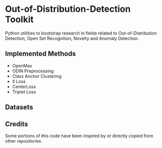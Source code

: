 # Out-of-Distribution-Detection Toolkit

Python utilities to bootstrap research in fields related to Out-of-Distribution Detection, Open Set Recognition, 
Novelty and Anomaly Detection.

## Implemented Methods

- OpenMax
- ODIN Preprocessing
- Class Anchor Clustering
- II Loss
- CenterLoss 
- Triplet Loss 

## Datasets 



## Credits

Some portions of this code have been inspired by or directly copied from other repositories. 